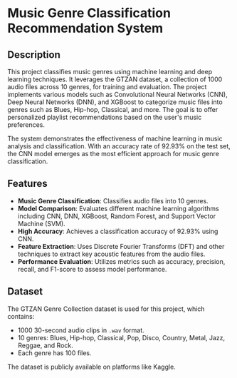 # Music Genre Classification Recommendation System

## Description

This project classifies music genres using machine learning and deep learning techniques. It leverages the GTZAN dataset, a collection of 1000 audio files across 10 genres, for training and evaluation. The project implements various models such as Convolutional Neural Networks (CNN), Deep Neural Networks (DNN), and XGBoost to categorize music files into genres such as Blues, Hip-hop, Classical, and more. The goal is to offer personalized playlist recommendations based on the user's music preferences.

The system demonstrates the effectiveness of machine learning in music analysis and classification. With an accuracy rate of 92.93% on the test set, the CNN model emerges as the most efficient approach for music genre classification.

## Features

- **Music Genre Classification**: Classifies audio files into 10 genres.
- **Model Comparison**: Evaluates different machine learning algorithms including CNN, DNN, XGBoost, Random Forest, and Support Vector Machine (SVM).
- **High Accuracy**: Achieves a classification accuracy of 92.93% using CNN.
- **Feature Extraction**: Uses Discrete Fourier Transforms (DFT) and other techniques to extract key acoustic features from the audio files.
- **Performance Evaluation**: Utilizes metrics such as accuracy, precision, recall, and F1-score to assess model performance.

## Dataset

The GTZAN Genre Collection dataset is used for this project, which contains:

- 1000 30-second audio clips in `.wav` format.
- 10 genres: Blues, Hip-hop, Classical, Pop, Disco, Country, Metal, Jazz, Reggae, and Rock.
- Each genre has 100 files.

The dataset is publicly available on platforms like Kaggle.

